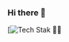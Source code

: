 ### Hi there 👋

[![Tech Stak 👩‍💻](https://github-readme-tech-stack.vercel.app/api/cards?title=Tech+Stak+%F0%9F%91%A9%E2%80%8D%F0%9F%92%BB&align=center&fontFamily=Open+Sans&lineCount=3&theme=ayu&width=500&bg=%230B0E14&badge=%23151B26&border=%23151B26&titleColor=%23FFA42F&line1=.ENV%2C.env%2CECD53F%3Bcsharp%2CC%23%2C512BD4%3Bcplusplus%2CC%2B%2B%2C00599C%3Bcssmodules%2CCSS+Modules%2C34b7fa%3Bcss3%2CCSS3%2C1572B6%3Bgit%2CGit%2CF05032%3Bgnubash%2CGNU+Bash%2C4EAA25%3Bhtml5%2CHTML5%2CE34F26%3Bjavascript%2CJavascript%2CF7DF1E%3Bjson%2CJson%2Ccecece%3Blua%2CLua%2C2C2D72%3Bmarkdown%2CMarkdown%2C000000%3Bpython%2CPython%2C3776AB%3Bsass%2CSass%2CCC6699%3Bswift%2CSwift%2CF05138%3Btypescript%2CTypescript%2C3178C6%3B&line2=androidstudio%2CAmazon+S3%2C569A31%3Bbootstrap%2CBootstrap%2C7952B3%3Bdialogflow%2CDialogflow%2CFF9800%3Bdocker%2CDocker%2C2496ED%3Beslint%2CESLint%2C4B32C3%3Bexpo%2CExpo%2C000020%3Bexpress%2CExpress%2Cb7b7b7%3Bfirebase%2CFirebase%2CFFCA28%3Bgamemaker%2CGamemaker%2Ccecece%3Bgithub%2CGitHub%2C181717%3Bgithubactions%2CGitHub+Actions%2C2088FF%3Bjupyter%2CJupyter%2CF37626%3Blinux%2CLinux%2CFCC624%3Bmongoosedotws%2CMongoose%2CF04D35%3Bmongodb%2CMongoDB%2C47A248%3Bmysql%2CMySQL%2C4479A1%3Bnextdotjs%2CNext.js%2Cc0c0c0%3Bnodedotjs%2CNode.js%2C339933%3Bjest%2CJest%2CC21325%3Bpandas%2Cpandas%2C150458%3Bprettier%2CPrettier%2CF7B93E%3Bpycharm%2CPyCharm%2C000000%3Breact%2CReact%2C61DAFB%3Bredux%2CRedux%2C764ABC%3Bsocketdotio%2CSocket.io%2C010101%3Bsqlite%2CSQLite%2C003B57%3Bstyledcomponents%2Cstyles-components%2CDB7093%3Bsupabase%2CSupabase%2C3FCF8E%3Btailwindcss%2CTailwind+CSS%2C06B6D4%3Bthreedotjs%2CThree.js%2C000000%3Btsnode%2Cts-node%2C3178C6%3Bturborepo%2Cturborepo%2CEF4444%3Bvite%2CVite%2C646CFF%3Bvuedotjs%2CVue.js%2C4FC08D%3Byarn%2CYarn%2C2C8EBB%3B&line3=adobe%2CAdobe%2CFF0000%3Badobephotoshop%2CPhotoshop%2C31A8FF%3Bandroidstudio%2CAndroid+Studio%2C3DDC84%3Bblender%2CBlender%2CE87D0D%3Bcanva%2CCanva%2C00C4CC%3Bfigma%2CFigma%2CF24E1E%3Bmicrosoftexcel%2CMicrosoft+Excel%2C217346%3Bmicrosoftpowerpoint%2CMicrosoft+PowerPoint%2CB7472A%3Bmicrosoftword%2CMicrosoft+Word%2C2B579A%3Bphotopea%2CPhotopea%2C18A497%3Bpostman%2CPostman%2CFF6C37%3Bscrumalliance%2CSCRUM%2C009FDA%3Btrello%2CTrello%2C0052CC%3Bunrealengine%2CUnreal+Engine%2C0E1128%3Bunity%2CUnity%2C000000%3B)

<!--
**canosantiago12/canosantiago12** is a ✨ _special_ ✨ repository because its `README.md` (this file) appears on your GitHub profile.

Here are some ideas to get you started:

- 🔭 I’m currently working on ...
- 🌱 I’m currently learning ...
- 👯 I’m looking to collaborate on ...
- 🤔 I’m looking for help with ...
- 💬 Ask me about ...
- 📫 How to reach me: ...
- 😄 Pronouns: ...
- ⚡ Fun fact: ...
-->
